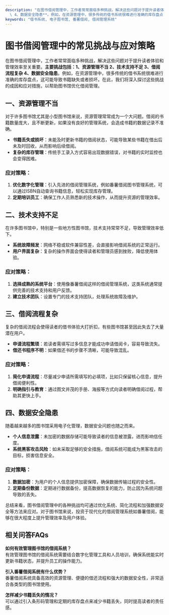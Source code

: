 ```yaml
---
description: "在图书借阅管理中，工作者常常面临多种挑战，解决这些问题对于提升读者体验和管理效率至关重要。**主要挑战包括：1、资源管理不当 2、技术支持不足 3、借阅流程复杂\
  \ 4、数据安全隐患**。例如，在资源管理中，很多传统的借书系统很难进行准确的库存盘点，这可能导致书籍缺失或者损坏。在此，我们将深入探讨这些挑战的成因和应对措施，以帮助图书馆优化借阅管理。"
keywords: "借书系统, 电子图书馆, 番薯借阅, 借阅管理系统"
---
```

# 图书借阅管理中的常见挑战与应对策略

在图书借阅管理中，工作者常常面临多种挑战，解决这些问题对于提升读者体验和管理效率至关重要。**主要挑战包括：1、资源管理不当 2、技术支持不足 3、借阅流程复杂 4、数据安全隐患**。例如，在资源管理中，很多传统的借书系统很难进行准确的库存盘点，这可能导致书籍缺失或者损坏。在此，我们将深入探讨这些挑战的成因和应对措施，以帮助图书馆优化借阅管理。

## 一、资源管理不当

对于许多图书馆尤其是小型图书馆来说，资源管理常常成为一个大问题。借阅的书籍数量庞大，且不断更新，如果没有良好的管理系统，会造成书籍的数据记录不准确。

- **书籍丢失或损坏**：未能及时更新书籍的借阅状态，可能导致某些书籍在借出后未及时回收，从而影响后续借阅。
- **复杂的库存管理**：传统手工录入方式容易出现数据错误，对书籍的实时监控也会变得困难。

### 应对策略：

1. **优化数字化管理**：引入先进的借阅管理系统，例如番薯借阅图书管理系统，可以通过ISBN自动查询书籍信息，轻松实现库存管理。
2. **定期培训员工**：确保工作人员熟悉新的技术操作，从而提升资源的管理效率。

## 二、技术支持不足

在许多图书馆中，特别是一些地方性图书馆，技术支持常常不足，导致管理效率低下。

- **系统故障频发**：网络不稳或软件兼容性差，会直接影响借阅系统的正常运行。
- **用户界面复杂**：复杂的操作界面会使得读者和管理员感到挫败，降低使用体验。

### 应对策略：

1. **选择成熟的系统平台**：使用像番薯借阅这样的借阅管理系统，这类系统通常提供完善的技术支持和用户反馈。
2. **建立技术团队**：设置专门的技术支持团队，处理系统故障及维护。

## 三、借阅流程复杂

复杂的借阅流程会使得读者的借书体验大打折扣，有些图书馆甚至因此失去了大量潜在用户。

- **申请流程繁琐**：若读者需填写过多信息才能成功申请借阅卡，容易导致流失。
- **借还书程序不明**：如果借还书的步骤不清晰，可能导致混乱。

### 应对策略：

1. **简化申请流程**：尽量减少申请所需填写的必填项，比如只保留核心信息，提升借阅便利性。
2. **明确指引与教育**：通过图文并茂的手册、海报等方式向读者明确借阅过程，帮助其更快上手。

## 四、数据安全隐患

随着越来越多的图书馆采用电子化管理，数据安全问题也随之而来。

- **个人信息泄露**：未加密的数据存储可能导致读者的信息被泄露，进而影响信任度。
- **系统黑客攻击风险**：如未采取足够的安全措施，借阅系统可能成为黑客攻击的目标，损害信息安全。

### 应对策略：

1. **数据加密**：为用户的个人信息提供加密保障，确保数据传输过程的安全性。
2. **定期备份数据**：定期进行数据备份，提高数据恢复的能力，防止因为系统问题导致的丢失。

总结来看，图书借阅管理中的各种挑战均可通过优化系统、简化流程和加强数据安全等方法来应对。对于图书馆来说，投资于现代化的借阅管理系统如番薯借阅，能够在很大程度上提升管理效率及用户体验。

## 相关问答FAQs

**如何有效管理图书馆的借阅系统？**  
有效管理图书馆的借阅系统需要结合数字化管理工具和人员培训，确保系统能实时更新书籍状态，并提升员工的操作能力。

**引入番薯借阅系统有什么优势？**  
番薯借阅系统具备高效的资源管理、便捷的借还流程和强大的数据安全性，非常适合各类型的图书馆使用。

**怎样减少书籍丢失的情况？**  
可以通过引入条形码管理和定期的库存盘点来减少书籍丢失，同时提高读者的责任感。
